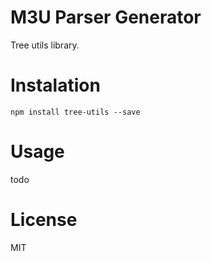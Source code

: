 # M3U Parser Generator
Tree utils library. 

# Instalation
`npm install tree-utils --save`

# Usage
todo

# License
MIT
